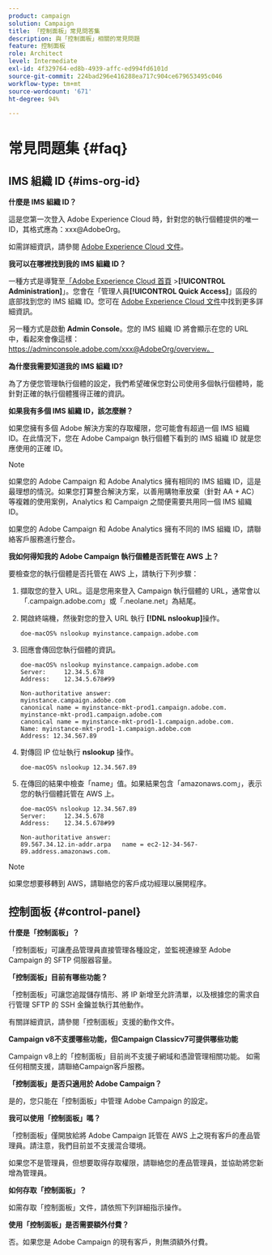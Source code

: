```yaml
---
product: campaign
solution: Campaign
title: 「控制面板」常見問答集
description: 與「控制面板」相關的常見問題
feature: 控制面板
role: Architect
level: Intermediate
exl-id: 4f329764-ed8b-4939-affc-ed994fd6101d
source-git-commit: 224bad296e416288ea717c904ce679653495c046
workflow-type: tm+mt
source-wordcount: '671'
ht-degree: 94%

---
```


# 常見問題集 {#faq}

## IMS 組織 ID {#ims-org-id}

**什麼是 IMS 組織 ID？**

這是您第一次登入 Adobe Experience Cloud 時，針對您的執行個體提供的唯一 ID，其格式應為：xxx@AdobeOrg。

如需詳細資訊，請參閱 [Adobe Experience Cloud 文件](https://marketing.adobe.com/resources/help/zh_TW/mcloud/organizations.html)。

**我可以在哪裡找到我的 IMS 組織 ID？**

一種方式是導覽至[「Adobe Experience Cloud 首頁](https://experiencecloud.adobe.com/) >**[!UICONTROL Administration]**」。您會在「管理人員&#x200B;**[!UICONTROL Quick Access]**」區段的底部找到您的 IMS 組織 ID。您可在 [Adobe Experience Cloud 文件](https://marketing.adobe.com/resources/help/en_US/mcloud/organizations.html)中找到更多詳細資訊。

另一種方式是啟動 **Admin Console**。您的 IMS 組織 ID 將會顯示在您的 URL 中，看起來會像這樣：https://adminconsole.adobe.com/xxx@AdobeOrg/overview。

**為什麼我需要知道我的 IMS 組織 ID?**

為了方便您管理執行個體的設定，我們希望確保您對公司使用多個執行個體時，能針對正確的執行個體獲得正確的資訊。

**如果我有多個 IMS 組織 ID，該怎麼辦？**

如果您擁有多個 Adobe 解決方案的存取權限，您可能會有超過一個 IMS 組織 ID。在此情況下，您在 Adobe Campaign 執行個體下看到的 IMS 組織 ID 就是您應使用的正確 ID。

>[!NOTE]
>
>如果您的 Adobe Campaign 和 Adobe Analytics 擁有相同的 IMS 組織 ID，這是最理想的情況。如果您打算整合解決方案，以善用購物車放棄（針對 AA + AC）等複雜的使用案例，Analytics 和 Campaign 之間便需要共用同一個 IMS 組織 ID。
>
>如果您的 Adobe Campaign 和 Adobe Analytics 擁有不同的 IMS 組織 ID，請聯絡客戶服務進行整合。

**我如何得知我的 Adobe Campaign 執行個體是否託管在 AWS 上？**

要檢查您的執行個體是否托管在 AWS 上，請執行下列步驟：

1. 擷取您的登入 URL。這是您用來登入 Campaign 執行個體的 URL，通常會以「.campaign.adobe.com」或「.neolane.net」為結尾。
1. 開啟終端機，然後對您的登入 URL 執行 **[!DNL nslookup]**&#x200B;操作。

   `doe-macOS% nslookup myinstance.campaign.adobe.com`

1. 回應會傳回您執行個體的資訊。

   ```
   doe-macOS% nslookup myinstance.campaign.adobe.com
   Server:     12.34.5.678
   Address:    12.34.5.678#99
   
   Non-authoritative answer:
   myinstance.campaign.adobe.com
   canonical name = myinstance-mkt-prod1.campaign.adobe.com.
   myinstance-mkt-prod1.campaign.adobe.com
   canonical name = myinstance-mkt-prod1-1.campaign.adobe.com.
   Name: myinstance-mkt-prod1-1.campaign.adobe.com
   Address: 12.34.567.89
   ```

1. 對傳回 IP 位址執行 **nslookup** 操作。

   `doe-macOS% nslookup 12.34.567.89`

1. 在傳回的結果中檢查「name」值。如果結果包含「amazonaws.com」，表示您的執行個體託管在 AWS 上。

   ```
   doe-macOS% nslookup 12.34.567.89
   Server:     12.34.5.678
   Address:    12.34.5.678#99
   
   Non-authoritative answer:
   89.567.34.12.in-addr.arpa   name = ec2-12-34-567-89.address.amazonaws.com.
   ```

>[!NOTE]
>
>如果您想要移轉到 AWS，請聯絡您的客戶成功經理以展開程序。

## 控制面板 {#control-panel}

**什麼是「控制面板」？**

「控制面板」可讓產品管理員直接管理各種設定，並監視連線至 Adobe Campaign 的 SFTP 伺服器容量。

**「控制面板」目前有哪些功能？**

「控制面板」可讓您追蹤儲存情形、將 IP 新增至允許清單，以及根據您的需求自行管理 SFTP 的 SSH 金鑰並執行其他動作。

有關詳細資訊，請參閱「控制面板」支援的動作文件。

**Campaign v8不支援哪些功能，但Campaign Classicv7可提供哪些功能**

Campaign v8上的「控制面板」目前尚不支援子網域和憑證管理相關功能。 如需任何相關支援，請聯絡Campaign客戶服務。

**「控制面板」是否只適用於 Adobe Campaign？**

是的，您只能在「控制面板」中管理 Adobe Campaign 的設定。

**我可以使用「控制面板」嗎？**

「控制面板」僅開放給將 Adobe Campaign 託管在 AWS 上之現有客戶的產品管理員。請注意，我們目前並不支援混合環境。

如果您不是管理員，但想要取得存取權限，請聯絡您的產品管理員，並協助將您新增為管理員。

**如何存取「控制面板」？**

如需存取「控制面板」文件，請依照下列詳細指示操作。

**使用「控制面板」是否需要額外付費？**

否。如果您是 Adobe Campaign 的現有客戶，則無須額外付費。
